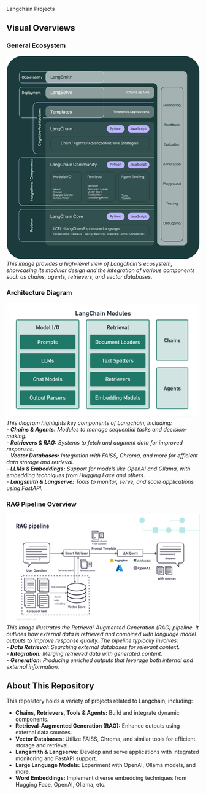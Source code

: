 Langchain Projects

## Visual Overviews

### General Ecosystem
![Langchain Overview](image/langchain_stack.webp)  
*This image provides a high-level view of Langchain's ecosystem, showcasing its modular design and the integration of various components such as chains, agents, retrievers, and vector databases.*

### Architecture Diagram
![Langchain Architecture](image/modules.png)  
*This diagram highlights key components of Langchain, including:  
	- **Chains & Agents:** Modules to manage sequential tasks and decision-making.  
	- **Retrievers & RAG:** Systems to fetch and augment data for improved responses.  
	- **Vector Databases:** Integration with FAISS, Chroma, and more for efficient data storage and retrieval.  
	- **LLMs & Embeddings:** Support for models like OpenAI and Ollama, with embedding techniques from Hugging Face and others.  
	- **Langsmith & Langserve:** Tools to monitor, serve, and scale applications using FastAPI.*

### RAG Pipeline Overview
![RAG Pipeline](image/rag-pipeline.webp)  
*This image illustrates the Retrieval-Augmented Generation (RAG) pipeline. It outlines how external data is retrieved and combined with language model outputs to improve response quality. The pipeline typically involves:  
	- **Data Retrieval:** Searching external databases for relevant context.  
	- **Integration:** Merging retrieved data with generated content.  
	- **Generation:** Producing enriched outputs that leverage both internal and external information.*

## About This Repository

This repository holds a variety of projects related to Langchain, including:

- **Chains, Retrievers, Tools & Agents:** Build and integrate dynamic components.
- **Retrieval-Augmented Generation (RAG):** Enhance outputs using external data sources.
- **Vector Databases:** Utilize FAISS, Chroma, and similar tools for efficient storage and retrieval.
- **Langsmith & Langserve:** Develop and serve applications with integrated monitoring and FastAPI support.
- **Large Language Models:** Experiment with OpenAI, Ollama models, and more.
- **Word Embeddings:** Implement diverse embedding techniques from Hugging Face, OpenAI, Ollama, etc.
